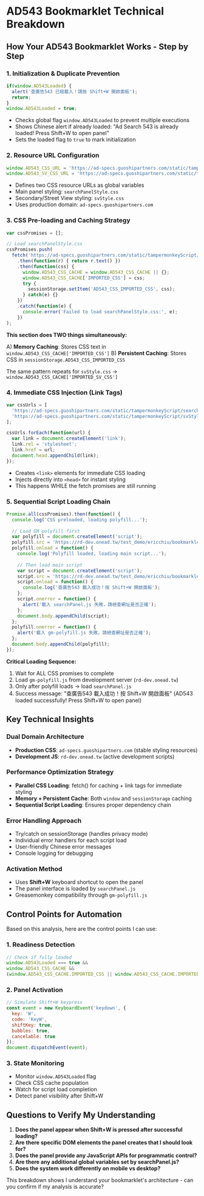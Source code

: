 # AD543 Bookmarklet Technical Breakdown

## How Your AD543 Bookmarklet Works - Step by Step

### 1. **Initialization & Duplicate Prevention**
```javascript
if(window.AD543Loaded) {
  alert('查廣告543 已經載入！請按 Shift+W 開啟面板');
  return;
}
window.AD543Loaded = true;
```
- Checks global flag `window.AD543Loaded` to prevent multiple executions
- Shows Chinese alert if already loaded: "Ad Search 543 is already loaded! Press Shift+W to open panel"
- Sets the loaded flag to `true` to mark initialization

### 2. **Resource URL Configuration**
```javascript
window.AD543_CSS_URL = 'https://ad-specs.guoshipartners.com/static/tampermonkeyScript/searchPanelStyle.css';
window.AD543_SV_CSS_URL = 'https://ad-specs.guoshipartners.com/static/tampermonkeyScript/svStyle.css';
```
- Defines two CSS resource URLs as global variables
- Main panel styling: `searchPanelStyle.css`
- Secondary/Street View styling: `svStyle.css`
- Uses production domain: `ad-specs.guoshipartners.com`

### 3. **CSS Pre-loading and Caching Strategy**
```javascript
var cssPromises = [];

// Load searchPanelStyle.css
cssPromises.push(
  fetch('https://ad-specs.guoshipartners.com/static/tampermonkeyScript/searchPanelStyle.css')
    .then(function(r) { return r.text() })
    .then(function(css) {
      window.AD543_CSS_CACHE = window.AD543_CSS_CACHE || {};
      window.AD543_CSS_CACHE['IMPORTED_CSS'] = css;
      try {
        sessionStorage.setItem('AD543_CSS_IMPORTED_CSS', css);
      } catch(e) {}
    })
    .catch(function(e) {
      console.error('Failed to load searchPanelStyle.css:', e);
    })
);
```

**This section does TWO things simultaneously:**

A) **Memory Caching**: Stores CSS text in `window.AD543_CSS_CACHE['IMPORTED_CSS']`
B) **Persistent Caching**: Stores CSS in `sessionStorage.AD543_CSS_IMPORTED_CSS` 

The same pattern repeats for `svStyle.css` → `window.AD543_CSS_CACHE['IMPORTED_SV_CSS']`

### 4. **Immediate CSS Injection (Link Tags)**
```javascript
var cssUrls = [
  'https://ad-specs.guoshipartners.com/static/tampermonkeyScript/searchPanelStyle.css',
  'https://ad-specs.guoshipartners.com/static/tampermonkeyScript/svStyle.css'
];

cssUrls.forEach(function(url) {
  var link = document.createElement('link');
  link.rel = 'stylesheet';
  link.href = url;
  document.head.appendChild(link);
});
```
- Creates `<link>` elements for immediate CSS loading
- Injects directly into `<head>` for instant styling
- This happens WHILE the fetch promises are still running

### 5. **Sequential Script Loading Chain**
```javascript
Promise.all(cssPromises).then(function() {
  console.log('CSS preloaded, loading polyfill...');
  
  // Load GM polyfill first
  var polyfill = document.createElement('script');
  polyfill.src = 'https://rd-dev.onead.tw/test_demo/ericchiu/bookmarklet/gm-polyfill.js';
  polyfill.onload = function() {
    console.log('Polyfill loaded, loading main script...');
    
    // Then load main script
    var script = document.createElement('script');
    script.src = 'https://rd-dev.onead.tw/test_demo/ericchiu/bookmarklet/searchPanel.js';
    script.onload = function() {
      console.log('查廣告543 載入成功！按 Shift+W 開啟面板');
    };
    script.onerror = function() {
      alert('載入 searchPanel.js 失敗，請檢查網址是否正確');
    };
    document.body.appendChild(script);
  };
  polyfill.onerror = function() {
    alert('載入 gm-polyfill.js 失敗，請檢查網址是否正確');
  };
  document.body.appendChild(polyfill);
});
```

**Critical Loading Sequence:**
1. Wait for ALL CSS promises to complete
2. Load `gm-polyfill.js` from development server (`rd-dev.onead.tw`)
3. Only after polyfill loads → load `searchPanel.js` 
4. Success message: "查廣告543 載入成功！按 Shift+W 開啟面板" (AD543 loaded successfully! Press Shift+W to open panel)

## Key Technical Insights

### Dual Domain Architecture
- **Production CSS**: `ad-specs.guoshipartners.com` (stable styling resources)
- **Development JS**: `rd-dev.onead.tw` (active development scripts)

### Performance Optimization Strategy
- **Parallel CSS Loading**: fetch() for caching + link tags for immediate styling
- **Memory + Persistent Cache**: Both `window` and `sessionStorage` caching
- **Sequential Script Loading**: Ensures proper dependency chain

### Error Handling Approach
- Try/catch on sessionStorage (handles privacy mode)
- Individual error handlers for each script load
- User-friendly Chinese error messages
- Console logging for debugging

### Activation Method
- Uses **Shift+W** keyboard shortcut to open the panel
- The panel interface is loaded by `searchPanel.js`
- Greasemonkey compatibility through `gm-polyfill.js`

## Control Points for Automation

Based on this analysis, here are the control points I can use:

### 1. **Readiness Detection**
```javascript
// Check if fully loaded
window.AD543Loaded === true && 
window.AD543_CSS_CACHE && 
(window.AD543_CSS_CACHE.IMPORTED_CSS || window.AD543_CSS_CACHE.IMPORTED_SV_CSS)
```

### 2. **Panel Activation**
```javascript
// Simulate Shift+W keypress
const event = new KeyboardEvent('keydown', {
  key: 'W',
  code: 'KeyW', 
  shiftKey: true,
  bubbles: true,
  cancelable: true
});
document.dispatchEvent(event);
```

### 3. **State Monitoring**
- Monitor `window.AD543Loaded` flag
- Check CSS cache population
- Watch for script load completion
- Detect panel visibility after Shift+W

## Questions to Verify My Understanding

1. **Does the panel appear when Shift+W is pressed after successful loading?**
2. **Are there specific DOM elements the panel creates that I should look for?**
3. **Does the panel provide any JavaScript APIs for programmatic control?**
4. **Are there any additional global variables set by searchPanel.js?**
5. **Does the system work differently on mobile vs desktop?**

This breakdown shows I understand your bookmarklet's architecture - can you confirm if my analysis is accurate?
